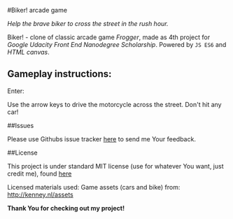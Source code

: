 #Biker! arcade game

_Help the brave biker to cross the street in the rush hour._

Biker! - clone of classic arcade game _Frogger_, made as 4th project for _Google Udacity Front End Nanodegree Scholarship_. Powered by `JS ES6` and *HTML canvas*.

## Gameplay instructions:

Enter: 

Use the arrow keys to drive the motorcycle across the street. Don't hit any car!

##Issues

Please use Githubs issue tracker [here]() to send me Your feedback.

##License


This project is under standard MIT license (use for whatever You want, just credit me), found [here]()

Licensed materials used: Game assets (cars and bike) from: http://kenney.nl/assets

**Thank You for checking out my project!**